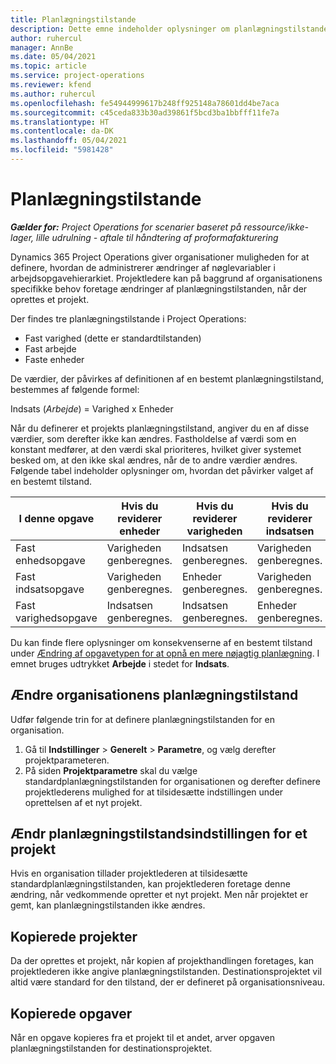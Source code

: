 ```yaml
---
title: Planlægningstilstande
description: Dette emne indeholder oplysninger om planlægningstilstande.
author: ruhercul
manager: AnnBe
ms.date: 05/04/2021
ms.topic: article
ms.service: project-operations
ms.reviewer: kfend
ms.author: ruhercul
ms.openlocfilehash: fe54944999617b248ff925148a78601dd4be7aca
ms.sourcegitcommit: c45ceda833b30ad39861f5bcd3ba1bbfff11fe7a
ms.translationtype: HT
ms.contentlocale: da-DK
ms.lasthandoff: 05/04/2021
ms.locfileid: "5981428"
---
```

# <a name="scheduling-modes"></a>Planlægningstilstande

_**Gælder for:** Project Operations for scenarier baseret på ressource/ikke-lager, lille udrulning - aftale til håndtering af proformafakturering_


Dynamics 365 Project Operations giver organisationer muligheden for at definere, hvordan de administrerer ændringer af nøglevariabler i arbejdsopgavehierarkiet. Projektledere kan på baggrund af organisationens specifikke behov foretage ændringer af planlægningstilstanden, når der oprettes et projekt.

Der findes tre planlægningstilstande i Project Operations:

  - Fast varighed (dette er standardtilstanden)
  - Fast arbejde
  - Faste enheder

De værdier, der påvirkes af definitionen af en bestemt planlægningstilstand, bestemmes af følgende formel:

  Indsats (*Arbejde*) = Varighed x Enheder

Når du definerer et projekts planlægningstilstand, angiver du en af disse værdier, som derefter ikke kan ændres. Fastholdelse af værdi som en konstant medfører, at den værdi skal prioriteres, hvilket giver systemet besked om, at den ikke skal ændres, når de to andre værdier ændres. Følgende tabel indeholder oplysninger om, hvordan det påvirker valget af en bestemt tilstand.

| **I denne opgave**             | **Hvis du reviderer enheder**   | **Hvis du reviderer varigheden** | **Hvis du reviderer indsatsen**  |
|----------------------|---------------------------|----------------------------|---------------------------|
| Fast enhedsopgave     | Varigheden genberegnes. | Indsatsen genberegnes.    | Varigheden genberegnes. |
| Fast indsatsopgave    | Varigheden genberegnes. | Enheder genberegnes.    | Varigheden genberegnes. |
| Fast varighedsopgave  | Indsatsen genberegnes.   | Indsatsen genberegnes.    | Enheder genberegnes.   |

Du kan finde flere oplysninger om konsekvenserne af en bestemt tilstand under [Ændring af opgavetypen for at opnå en mere nøjagtig planlægning](https://support.microsoft.com/en-us/office/change-the-task-type-for-more-accurate-scheduling-b0b969ad-45bc-4e9e-8967-435587548a72). I emnet bruges udtrykket **Arbejde** i stedet for **Indsats**.

## <a name="change-the-organizations-scheduling-mode"></a>Ændre organisationens planlægningstilstand

Udfør følgende trin for at definere planlægningstilstanden for en organisation.

1. Gå til **Indstillinger** \> **Generelt** \> **Parametre**, og vælg derefter projektparameteren. 
2. På siden **Projektparametre** skal du vælge standardplanlægningstilstanden for organisationen og derefter definere projektlederens mulighed for at tilsidesætte indstillingen under oprettelsen af et nyt projekt.

## <a name="change-the-scheduling-mode-setting-on-a-project"></a>Ændr planlægningstilstandsindstillingen for et projekt

Hvis en organisation tillader projektlederen at tilsidesætte standardplanlægningstilstanden, kan projektlederen foretage denne ændring, når vedkommende opretter et nyt projekt. Men når projektet er gemt, kan planlægningstilstanden ikke ændres.

## <a name="copied-projects"></a>Kopierede projekter

Da der oprettes et projekt, når kopien af projekthandlingen foretages, kan projektlederen ikke angive planlægningstilstanden. Destinationsprojektet vil altid være standard for den tilstand, der er defineret på organisationsniveau.

## <a name="copied-tasks"></a>Kopierede opgaver

Når en opgave kopieres fra et projekt til et andet, arver opgaven planlægningstilstanden for destinationsprojektet.
